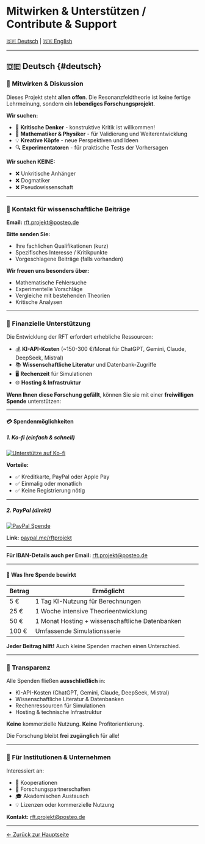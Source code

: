 # Mitwirken & Unterstützen / Contribute & Support

[🇩🇪 Deutsch](#deutsch) | [🇬🇧 English](#english)

---

## 🇩🇪 Deutsch {#deutsch}

### 🤝 Mitwirken & Diskussion

Dieses Projekt steht **allen offen**. Die Resonanzfeldtheorie ist keine fertige Lehrmeinung, sondern ein **lebendiges Forschungsprojekt**.

**Wir suchen:**
- 🔬 **Kritische Denker** - konstruktive Kritik ist willkommen!
- 🧮 **Mathematiker & Physiker** - für Validierung und Weiterentwicklung
- 💡 **Kreative Köpfe** - neue Perspektiven und Ideen
- 🔍 **Experimentatoren** - für praktische Tests der Vorhersagen

**Wir suchen KEINE:**
- ❌ Unkritische Anhänger
- ❌ Dogmatiker
- ❌ Pseudowissenschaft

---

### 📧 Kontakt für wissenschaftliche Beiträge

**Email:** rft.projekt@posteo.de

**Bitte senden Sie:**
- Ihre fachlichen Qualifikationen (kurz)
- Spezifisches Interesse / Kritikpunkte
- Vorgeschlagene Beiträge (falls vorhanden)

**Wir freuen uns besonders über:**
- Mathematische Fehlersuche
- Experimentelle Vorschläge
- Vergleiche mit bestehenden Theorien
- Kritische Analysen

---

### 🙏 Finanzielle Unterstützung

Die Entwicklung der RFT erfordert erhebliche Ressourcen:

- 💰 **KI-API-Kosten** (~150-300 €/Monat für ChatGPT, Gemini, Claude, DeepSeek, Mistral)
- 📚 **Wissenschaftliche Literatur** und Datenbank-Zugriffe
- 🖥️ **Rechenzeit** für Simulationen
- 🌐 **Hosting & Infrastruktur**

**Wenn Ihnen diese Forschung gefällt**, können Sie sie mit einer **freiwilligen Spende** unterstützen:

---

#### 💳 Spendenmöglichkeiten

##### 1. Ko-fi (einfach & schnell)
[![Unterstütze auf Ko-fi](https://ko-fi.com/img/githubbutton_sm.svg)](https://ko-fi.com/rftprojekt)

**Vorteile:**
- ✅ Kreditkarte, PayPal oder Apple Pay
- ✅ Einmalig oder monatlich
- ✅ Keine Registrierung nötig

---

##### 2. PayPal (direkt)
[![PayPal Spende](https://img.shields.io/badge/PayPal-Spenden-blue?style=for-the-badge&logo=paypal)](https://www.paypal.me/rftprojekt)

**Link:** [paypal.me/rftprojekt](https://www.paypal.me/rftprojekt)

---

**Für IBAN-Details auch per Email:** rft.projekt@posteo.de

---

#### 🎁 Was Ihre Spende bewirkt

| Betrag | Ermöglicht |
|--------|-----------|
| 5 € | 1 Tag KI-Nutzung für Berechnungen |
| 25 € | 1 Woche intensive Theorieentwicklung |
| 50 € | 1 Monat Hosting + wissenschaftliche Datenbanken |
| 100 € | Umfassende Simulationsserie |

**Jeder Beitrag hilft!** Auch kleine Spenden machen einen Unterschied.

---

### 🌟 Transparenz

Alle Spenden fließen **ausschließlich** in:
- KI-API-Kosten (ChatGPT, Gemini, Claude, DeepSeek, Mistral)
- Wissenschaftliche Literatur & Datenbanken
- Rechenressourcen für Simulationen
- Hosting & technische Infrastruktur

**Keine** kommerzielle Nutzung. **Keine** Profitorientierung.

Die Forschung bleibt **frei zugänglich** für alle!

---

### 📜 Für Institutionen & Unternehmen

Interessiert an:
- 🤝 Kooperationen
- 💼 Forschungspartnerschaften
- 🎓 Akademischen Austausch
- 💡 Lizenzen oder kommerzielle Nutzung

**Kontakt:** rft.projekt@posteo.de

---

[← Zurück zur Hauptseite](README.md)
